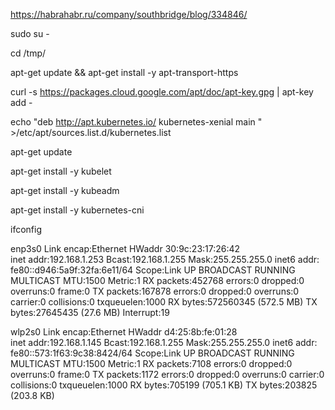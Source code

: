 https://habrahabr.ru/company/southbridge/blog/334846/


sudo su -


cd /tmp/


apt-get update && apt-get install -y apt-transport-https


curl -s https://packages.cloud.google.com/apt/doc/apt-key.gpg | apt-key add -


echo "deb http://apt.kubernetes.io/ kubernetes-xenial main " >/etc/apt/sources.list.d/kubernetes.list


apt-get update
 
 
apt-get install -y kubelet


apt-get install -y kubeadm


apt-get install -y kubernetes-cni


ifconfig


enp3s0    Link encap:Ethernet  HWaddr 30:9c:23:17:26:42  
          inet addr:192.168.1.253  Bcast:192.168.1.255  Mask:255.255.255.0
          inet6 addr: fe80::d946:5a9f:32fa:6e11/64 Scope:Link
          UP BROADCAST RUNNING MULTICAST  MTU:1500  Metric:1
          RX packets:452768 errors:0 dropped:0 overruns:0 frame:0
          TX packets:167878 errors:0 dropped:0 overruns:0 carrier:0
          collisions:0 txqueuelen:1000 
          RX bytes:572560345 (572.5 MB)  TX bytes:27645435 (27.6 MB)
          Interrupt:19 
          
wlp2s0    Link encap:Ethernet  HWaddr d4:25:8b:fe:01:28  
          inet addr:192.168.1.145  Bcast:192.168.1.255  Mask:255.255.255.0
          inet6 addr: fe80::573:1f63:9c38:8424/64 Scope:Link
          UP BROADCAST RUNNING MULTICAST  MTU:1500  Metric:1
          RX packets:7108 errors:0 dropped:0 overruns:0 frame:0
          TX packets:1172 errors:0 dropped:0 overruns:0 carrier:0
          collisions:0 txqueuelen:1000 
          RX bytes:705199 (705.1 KB)  TX bytes:203825 (203.8 KB)
